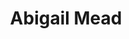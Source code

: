 ---
title: "Abigail Mead"
summary: "The name Abigail Mead is actually a pseudonym for Vivian Kubrick . According to her, the name was based on Abbott's Mead, the mansion where the Kubricks lived between 1965 to 1979."
slug: "abigail-mead"
image: "abigail-mead.jpg"
apple_music_artist_url: "None"
wikipedia_url: "none"
---